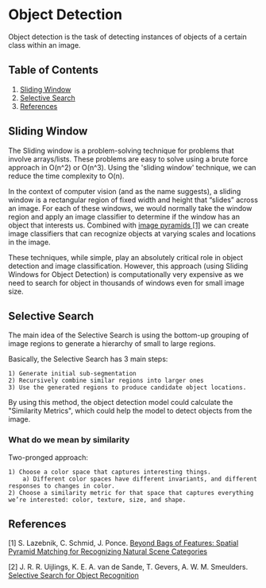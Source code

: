 # Object Detection

Object detection is the task of detecting instances of objects of a certain class within an image.

## Table of Contents

1. [Sliding Window](#sliding-window)
2. [Selective Search](#selective-search)
3. [References](#references)

## Sliding Window

The Sliding window is a problem-solving technique for problems that involve arrays/lists. These problems are easy to solve using a brute force approach in O(n^2) or O(n^3). Using the 'sliding window' technique, we can reduce the time complexity to O(n).

In the context of computer vision (and as the name suggests), a sliding window is a rectangular region of fixed width and height that “slides” across an image. For each of these windows, we would normally take the window region and apply an image classifier to determine if the window has an object that interests us. Combined with [image pyramids [1]](https://ieeexplore.ieee.org/abstract/document/1641019/) we can create image classifiers that can recognize objects at varying scales and locations in the image.

These techniques, while simple, play an absolutely critical role in object detection and image classification. However, this approach (using Sliding Windows for Object Detection) is computationally very expensive as we need to search for object in thousands of windows even for small image size.

## Selective Search

The main idea of the Selective Search is using the bottom-up grouping of image regions to generate a hierarchy of small to large regions.

Basically, the Selective Search has 3 main steps:

    1) Generate initial sub-segmentation
    2) Recursively combine similar regions into larger ones
    3) Use the generated regions to produce candidate object locations.

By using this method, the object detection model could calculate the "Similarity Metrics", which could help the model to detect objects from the image.

### What do we mean by similarity

Two-pronged approach:

    1) Choose a color space that captures interesting things.
        a) Different color spaces have different invariants, and different responses to changes in color.
    2) Choose a similarity metric for that space that captures everything we’re interested: color, texture, size, and shape.

## References

[1] S. Lazebnik, C. Schmid, J. Ponce. [Beyond Bags of Features: Spatial Pyramid Matching for Recognizing Natural Scene Categories](https://ieeexplore.ieee.org/abstract/document/1641019/)

[2] J. R. R. Uijlings, K. E. A. van de Sande, T. Gevers, A. W. M. Smeulders. [Selective Search for Object Recognition](https://link.springer.com/article/10.1007%252Fs11263-013-0620-5)
